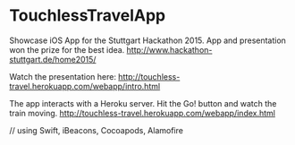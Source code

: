 # TouchlessTravelApp

Showcase iOS App for the Stuttgart Hackathon 2015. App and presentation won the prize for the best idea.
http://www.hackathon-stuttgart.de/home2015/

Watch the presentation here:
http://touchless-travel.herokuapp.com/webapp/intro.html

The app interacts with a Heroku server. Hit the Go! button and watch the train moving.
http://touchless-travel.herokuapp.com/webapp/index.html


// using Swift, iBeacons, Cocoapods, Alamofire
